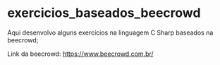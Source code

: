 # exercicios_baseados_beecrowd
Aqui desenvolvo alguns exercícios na linguagem C Sharp baseados na beecrowd;

Link da beecrowd: https://www.beecrowd.com.br/
